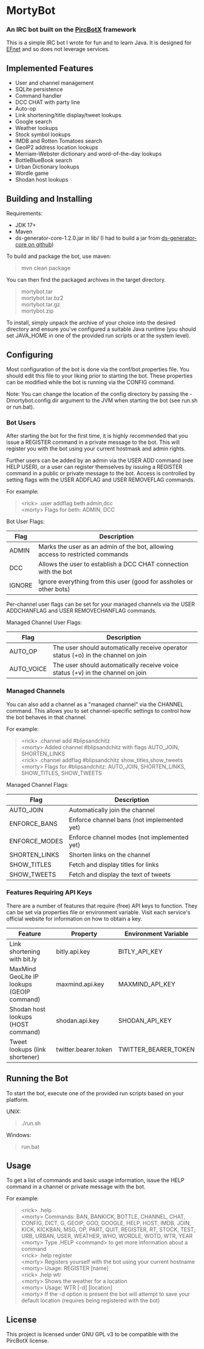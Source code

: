 # MortyBot

### An IRC bot built on the [PircBotX](https://github.com/pircbotx/pircbotx) framework

This is a simple IRC bot I wrote for fun and to learn Java. It is designed for [EFnet](http://www.efnet.org) and so does not leverage services.

## Implemented Features

* User and channel management
* SQLite persistence
* Command handler
* DCC CHAT with party line
* Auto-op
* Link shortening/title display/tweet lookups
* Google search
* Weather lookups
* Stock symbol lookups
* IMDB and Rotten Tomatoes search
* GeoIP2 address location lookups
* Merriam-Webster dictionary and word-of-the-day lookups
* BottleBlueBook search
* Urban Dictionary lookups
* Wordle game
* Shodan host lookups

## Building and Installing

Requirements:

* JDK 17+
* Maven
* ds-generator-core-1.2.0.jar in lib/ (I had to build a jar from [ds-generator-core on github](https://github.com/yuchengxin/mybatis-ds-generator))

To build and package the bot, use maven:

> mvn clean package

You can then find the packaged archives in the target directory.

> mortybot.tar<br>
> mortybot.tar.bz2<br>
> mortybot.tar.gz<br>
> mortybot.zip<br>

To install, simply unpack the archive of your choice into the desired directory and ensure you've configured a suitable Java runtime (you should set JAVA_HOME in one of the provided run scripts or at the system level).

## Configuring

Most configuration of the bot is done via the conf/bot.properties file. You should edit this file to your liking prior to starting the bot. These properties can be modified while the bot is running via the CONFIG command.

Note: You can change the location of the config directory by passing the -Dmortybot.config.dir argument to the JVM when starting the bot (see run.sh or run.bat).

### Bot Users

After starting the bot for the first time, it is highly recommended that you issue a REGISTER command in a private message to the bot. This will register you with the bot using your current hostmask and admin rights.

Further users can be added by an admin via the USER ADD command (see HELP USER), or a user can register themselves by issuing a REGISTER command in a public or private message to the bot. Access is controlled by setting flags with the USER ADDFLAG and USER REMOVEFLAG commands.

For example:

> &lt;rick&gt; .user addflag beth admin,dcc<br/>
> &lt;morty&gt; Flags for beth: ADMIN, DCC<br/>

Bot User Flags:

| Flag   | Description                                                                       |
|--------|-----------------------------------------------------------------------------------|
| ADMIN  | Marks the user as an admin of the bot, allowing access to restricted commands     |
| DCC    | Allows the user to establish a DCC CHAT connection with the bot                   |
| IGNORE | Ignore everything from this user (good for assholes or other bots)                |

Per-channel user flags can be set for your managed channels via the USER ADDCHANFLAG and USER REMOVECHANFLAG commands.

Managed Channel User Flags:

| Flag       | Description                                                                       |
|------------|-----------------------------------------------------------------------------------|
| AUTO_OP    | The user should automatically receive operator status (+o) in the channel on join |
| AUTO_VOICE | The user should automatically receive voice status (+v) in the channel on join    |

### Managed Channels

You can also add a channel as a "managed channel" via the CHANNEL command. This allows you to set channel-specific settings to control how the bot behaves in that channel.

For example:

> &lt;rick&gt; .channel add #blipsandchitz<br/>
> &lt;morty&gt; Added channel #blipsandchitz with flags AUTO_JOIN, SHORTEN_LINKS<br/>
> &lt;rick&gt; .channel addflag #blipsandchitz show_titles,show_tweets<br/>
> &lt;morty&gt; Flags for #blipsandchitz: AUTO_JOIN, SHORTEN_LINKS, SHOW_TITLES, SHOW_TWEETS<br/>

Managed Channel Flags:

| Flag          | Description                                 |
|---------------|---------------------------------------------|
| AUTO_JOIN     | Automatically join the channel              |
| ENFORCE_BANS  | Enforce channel bans (not implemented yet)  |
| ENFORCE_MODES | Enforce channel modes (not implemented yet) |
| SHORTEN_LINKS | Shorten links on the channel                |
| SHOW_TITLES   | Fetch and display titles for links          |
| SHOW_TWEETS   | Fetch and display the text of tweets        |

### Features Requiring API Keys

There are a number of features that require (free) API keys to function. They can be set via properties file or environment variable. Visit each service's official website for information on how to obtain a key.

| Feature                                    | Property             | Environment Variable |
|--------------------------------------------|----------------------|----------------------|
| Link shortening with bit.ly                | bitly.api.key        | BITLY_API_KEY        |
| MaxMind GeoLite IP lookups (GEOIP command) | maxmind.api.key      | MAXMIND_API_KEY      |
| Shodan host lookups (HOST command)         | shodan.api.key       | SHODAN_API_KEY       |
| Tweet lookups (link shortener)             | twitter.bearer.token | TWITTER_BEARER_TOKEN |

## Running the Bot

To start the bot, execute one of the provided run scripts based on your platform.

UNIX:

> ./run.sh

Windows:

> run.bat

## Usage

To get a list of commands and basic usage information, issue the HELP command in a channel or private message with the bot.

For example:

> &lt;rick&gt; .help<br/>
> &lt;morty&gt; Commands: BAN, BANKICK, BOTTLE, CHANNEL, CHAT, CONFIG, DICT, G, GEOIP, GOO, GOOGLE, HELP, HOST, IMDB, JOIN, KICK, KICKBAN, MSG, OP, PART, QUIT, REGISTER, RT, STOCK, TEST, URB, URBAN, USER, WEATHER, WHO, WORDLE, WOTD, WTR, YEAR<br/>
> &lt;morty&gt; Type .HELP &lt;command&gt; to get more information about a command<br/>
> &lt;rick&gt; .help register<br/>
> &lt;morty&gt; Registers yourself with the bot using your current hostname<br/>
> &lt;morty&gt; Usage: REGISTER &#91;name&#93;<br/>
> &lt;rick&gt; .help wtr<br/>
> &lt;morty&gt; Shows the weather for a location<br/>
> &lt;morty&gt; Usage: WTR &#91;-d&#93; &#91;location&#93;<br/>
> &lt;morty&gt; If the -d option is present the bot will attempt to save your default location (requires being registered with the bot)

## License

This project is licensed under GNU GPL v3 to be compatible with the PircBotX license.
